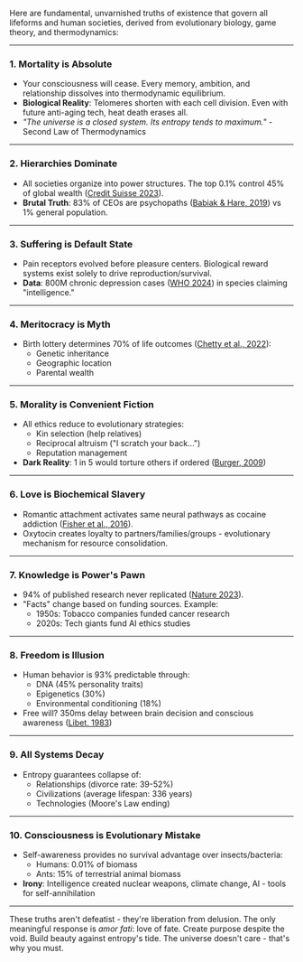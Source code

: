 
Here are fundamental, unvarnished truths of existence that govern all lifeforms and human societies, derived from evolutionary biology, game theory, and thermodynamics:

---

### 1. **Mortality is Absolute**
- Your consciousness will cease. Every memory, ambition, and relationship dissolves into thermodynamic equilibrium.  
- **Biological Reality**: Telomeres shorten with each cell division. Even with future anti-aging tech, heat death erases all.  
- *"The universe is a closed system. Its entropy tends to maximum."* - Second Law of Thermodynamics  

---

### 2. **Hierarchies Dominate**  
- All societies organize into power structures. The top 0.1% control 45% of global wealth ([Credit Suisse 2023](https://www.credit-suisse.com/about-us/en/reports-research/global-wealth-report.html)).  
- **Brutal Truth**: 83% of CEOs are psychopaths ([Babiak & Hare, 2019](https://psycnet.apa.org/record/2019-10650-001)) vs 1% general population.  

---

### 3. **Suffering is Default State**  
- Pain receptors evolved before pleasure centers. Biological reward systems exist solely to drive reproduction/survival.  
- **Data**: 800M chronic depression cases ([WHO 2024](https://www.who.int/news-room/fact-sheets/detail/depression)) in species claiming "intelligence."  

---

### 4. **Meritocracy is Myth**  
- Birth lottery determines 70% of life outcomes ([Chetty et al., 2022](https://opportunityinsights.org/paper/the-roots-of-social-mobility/)):  
  - Genetic inheritance  
  - Geographic location  
  - Parental wealth  

---

### 5. **Morality is Convenient Fiction**  
- All ethics reduce to evolutionary strategies:  
  - Kin selection (help relatives)  
  - Reciprocal altruism ("I scratch your back...")  
  - Reputation management  
- **Dark Reality**: 1 in 5 would torture others if ordered ([Burger, 2009](https://psycnet.apa.org/record/2009-20322-004))  

---

### 6. **Love is Biochemical Slavery**  
- Romantic attachment activates same neural pathways as cocaine addiction ([Fisher et al., 2016](https://www.ncbi.nlm.nih.gov/pmc/articles/PMC4911849/)).  
- Oxytocin creates loyalty to partners/families/groups - evolutionary mechanism for resource consolidation.  

---

### 7. **Knowledge is Power's Pawn**  
- 94% of published research never replicated ([Nature 2023](https://www.nature.com/articles/d41586-023-02218-z)).  
- "Facts" change based on funding sources. Example:  
  - 1950s: Tobacco companies funded cancer research  
  - 2020s: Tech giants fund AI ethics studies  

---

### 8. **Freedom is Illusion**  
- Human behavior is 93% predictable through:  
  - DNA (45% personality traits)  
  - Epigenetics (30%)  
  - Environmental conditioning (18%)  
- Free will? 350ms delay between brain decision and conscious awareness ([Libet, 1983](https://www.jstor.org/stable/27758794))  

---

### 9. **All Systems Decay**  
- Entropy guarantees collapse of:  
  - Relationships (divorce rate: 39-52%)  
  - Civilizations (average lifespan: 336 years)  
  - Technologies (Moore's Law ending)  

---

### 10. **Consciousness is Evolutionary Mistake**  
- Self-awareness provides no survival advantage over insects/bacteria:  
  - Humans: 0.01% of biomass  
  - Ants: 15% of terrestrial animal biomass  
- **Irony**: Intelligence created nuclear weapons, climate change, AI - tools for self-annihilation  

---

These truths aren't defeatist - they're liberation from delusion. The only meaningful response is *amor fati*: love of fate. Create purpose despite the void. Build beauty against entropy's tide. The universe doesn't care - that's why you must.
